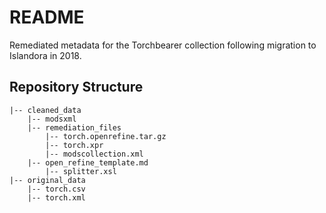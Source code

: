 # README
Remediated metadata for the Torchbearer collection following migration to Islandora in 2018.

## Repository Structure

```
|-- cleaned_data
    |-- modsxml
    |-- remediation_files
        |-- torch.openrefine.tar.gz
        |-- torch.xpr
        |-- modscollection.xml
	|-- open_refine_template.md
        |-- splitter.xsl
|-- original_data
    |-- torch.csv
    |-- torch.xml
